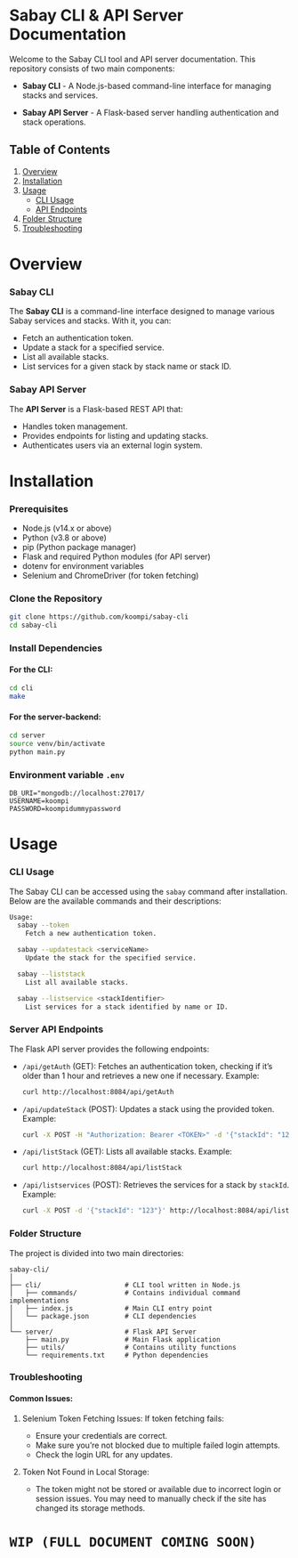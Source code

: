 # Sabay CLI & API Server Documentation

Welcome to the Sabay CLI tool and API server documentation. This repository consists of two main components:

* <b>Sabay CLI</b> - A Node.js-based command-line interface for managing stacks and services.

* <b>Sabay API Server</b> - A Flask-based server handling authentication and stack operations.


## Table of Contents

1. [Overview](#overwiew)
2. [Installation](#installation)
3. [Usage](#usage)
    * [CLI Usage](#cli-usage)
    * [API Endpoints](#server-api-endpoints)
4. [Folder Structure](#folder-structure)
5. [Troubleshooting](#troubleshooting)


# Overview
### Sabay CLI

The <b>Sabay CLI</b> is a command-line interface designed to manage various Sabay services and stacks. With it, you can:

* Fetch an authentication token.
* Update a stack for a specified service.
* List all available stacks.
* List services for a given stack by stack name or stack ID.

### Sabay API Server

The <b>API Server</b> is a Flask-based REST API that:

* Handles token management.
* Provides endpoints for listing and updating stacks.
* Authenticates users via an external login system.


# Installation
### Prerequisites

* Node.js (v14.x or above)
* Python (v3.8 or above)
* pip (Python package manager)
* Flask and required Python modules (for API server)
* dotenv for environment variables
* Selenium and ChromeDriver (for token fetching)

### Clone the Repository

```bash
git clone https://github.com/koompi/sabay-cli
cd sabay-cli
```

### Install Dependencies

#### For the CLI:

```bash
cd cli
make
```

#### For the server-backend:

```bash
cd server
source venv/bin/activate
python main.py
```

### Environment variable `.env`
```.env
DB_URI="mongodb://localhost:27017/
USERNAME=koompi
PASSWORD=koompidummypassword
```


# Usage

### CLI Usage

The Sabay CLI can be accessed using the `sabay` command after installation. Below are the available commands and their descriptions:

```bash
Usage:
  sabay --token
    Fetch a new authentication token.

  sabay --updatestack <serviceName>
    Update the stack for the specified service.

  sabay --liststack
    List all available stacks.

  sabay --listservice <stackIdentifier>
    List services for a stack identified by name or ID.

```

### Server API Endpoints

The Flask API server provides the following endpoints:

* `/api/getAuth` (GET): Fetches an authentication token, checking if it’s older than 1 hour and retrieves a new one if necessary.
    Example:

    ```bash
    curl http://localhost:8084/api/getAuth
    ```

* `/api/updateStack` (POST): Updates a stack using the provided token.
    Example:

    ```bash
    curl -X POST -H "Authorization: Bearer <TOKEN>" -d '{"stackId": "123"}' http://localhost:8084/api/updateStack
    ```
* `/api/listStack` (GET): Lists all available stacks.
    Example:

    ```bash
    curl http://localhost:8084/api/listStack
    ```

* `/api/listservices` (POST): Retrieves the services for a stack by `stackId`.
    Example:

    ```bash
    curl -X POST -d '{"stackId": "123"}' http://localhost:8084/api/listservices
    ```

### Folder Structure

The project is divided into two main directories:

```grahpql
sabay-cli/
│
├── cli/                     # CLI tool written in Node.js
│   ├── commands/            # Contains individual command implementations
│   ├── index.js             # Main CLI entry point
│   └── package.json         # CLI dependencies
│
└── server/                  # Flask API Server
    ├── main.py              # Main Flask application
    ├── utils/               # Contains utility functions
    └── requirements.txt     # Python dependencies
```

### Troubleshooting

#### Common Issues:

1. Selenium Token Fetching Issues: If token fetching fails:
    * Ensure your credentials are correct.
    * Make sure you’re not blocked due to multiple failed login attempts.
    * Check the login URL for any updates.

2. Token Not Found in Local Storage:
    * The token might not be stored or available due to incorrect login or session issues. You may need to manually check if the site has changed its storage methods.



# `WIP (FULL DOCUMENT COMING SOON)`